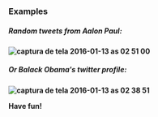 ### Examples
##### Random tweets from <strong>Aalon Paul<strong>:
![captura de tela 2016-01-13 as 02 51 00](https://cloud.githubusercontent.com/assets/8906380/12285377/906b55ea-b9a0-11e5-8d2b-73fcb9022201.png)

##### Or <strong>Balack Obama's<strong> twitter profile:
![captura de tela 2016-01-13 as 02 38 51](https://cloud.githubusercontent.com/assets/8906380/12285205/d1d9842c-b99e-11e5-8ec1-94b41bc18bd3.png)

Have fun!
